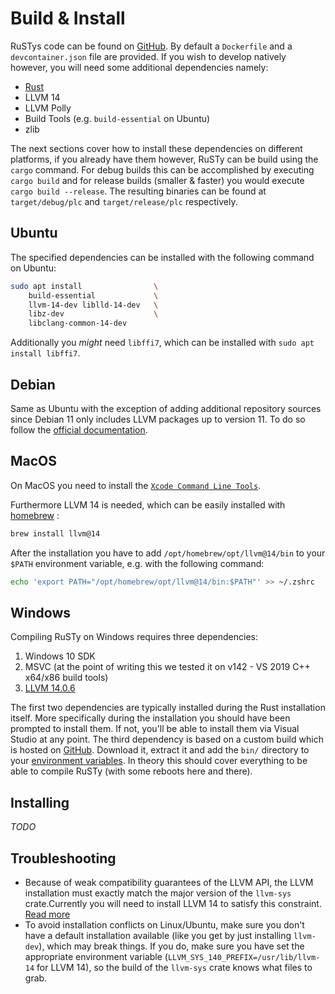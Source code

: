 # Build & Install

RuSTys code can be found on [GitHub](https://github.com/PLC-lang/rusty).
By default a `Dockerfile` and a `devcontainer.json` file are provided. If you wish to develop natively
however, you will need some additional dependencies namely:

- [Rust](https://www.rust-lang.org/tools/install)
- LLVM 14
- LLVM Polly
- Build Tools (e.g. `build-essential` on Ubuntu)
- zlib

The next sections cover how to install these dependencies on different platforms, if you already have them
however, RuSTy can be build using the `cargo` command. For debug builds this can be accomplished by executing
`cargo build` and for release builds (smaller & faster) you would execute `cargo build --release`. The
resulting binaries can be found at `target/debug/plc` and `target/release/plc` respectively.

## Ubuntu

The specified dependencies can be installed with the following command on Ubuntu:

```bash
sudo apt install                \
    build-essential             \
    llvm-14-dev liblld-14-dev   \
    libz-dev                    \
    libclang-common-14-dev
```
Additionally you _might_ need `libffi7`, which can be installed with `sudo apt install libffi7`.

## Debian

Same as Ubuntu with the exception of adding additional repository sources since Debian 11 only includes LLVM packages up to version 11.
To do so follow the [official documentation](https://apt.llvm.org/).

## MacOS

On MacOS you need to install the [`Xcode Command Line Tools`](https://developer.apple.com/downloads/).

Furthermore LLVM 14 is needed, which can be easily installed with [homebrew](https://brew.sh) :

```bash
brew install llvm@14
````

After the installation you have to add `/opt/homebrew/opt/llvm@14/bin` to your `$PATH` environment variable, e.g. with the following command:

```bash
echo 'export PATH="/opt/homebrew/opt/llvm@14/bin:$PATH"' >> ~/.zshrc
```

## Windows
Compiling RuSTy on Windows requires three dependencies:
1. Windows 10 SDK
2. MSVC (at the point of writing this we tested it on v142 - VS 2019 C++ x64/x86 build tools)
3. [LLVM 14.0.6](https://github.com/PLC-lang/llvm-package-windows/releases/tag/v14.0.6)

The first two dependencies are typically installed during the Rust installation itself. More specifically during the
installation you should have been prompted to install them. If not, you'll be able to install them via Visual Studio at any point.
The third dependency is based on a custom build which is hosted on [GitHub](https://github.com/PLC-lang/llvm-package-windows/releases/tag/v14.0.6).
Download it, extract it and add the `bin/` directory to your [environment variables](https://docs.oracle.com/en/database/oracle/machine-learning/oml4r/1.5.1/oread/creating-and-modifying-environment-variables-on-windows.html).
In theory this should cover everything to be able to compile RuSTy (with some reboots here and there).

## Installing

_TODO_

## Troubleshooting

- Because of weak compatibility guarantees of the LLVM API, the LLVM installation must exactly match the
major version of the `llvm-sys` crate.Currently you will need to install LLVM 14 to satisfy this constraint.
[Read more](https://crates.io/crates/llvm-sys)
- To avoid installation conflicts on Linux/Ubuntu, make sure you don't have a default installation available
(like you get by just installing `llvm-dev`), which may break things. If you do, make sure you have set
the appropriate environment variable (`LLVM_SYS_140_PREFIX=/usr/lib/llvm-14` for LLVM 14), so
the build of the `llvm-sys` crate knows what files to grab.
